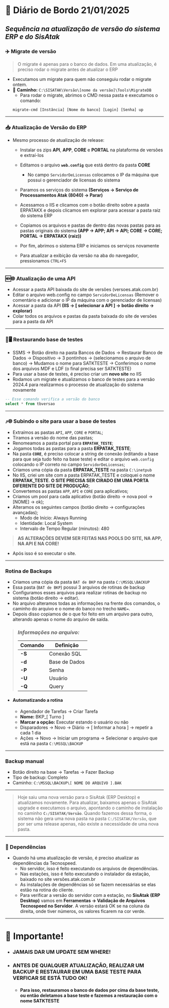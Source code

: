 # 📌 **Diário de Bordo 21/01/2025**
## *Sequência na atualização de versão do sistema ERP e do SisAtak*

### ✈️ Migrate de versão
> O migrate é apenas para o banco de dados. Em uma atualização, é preciso rodar o migrate antes de atualizar o ERP
- Executamos um migrate para quem não conseguiu rodar o migrate ontem.
- 📁 **Caminho:** ```C:\SISATAK\Versão\[nome da versão]\Tools\MigrateDB```
    - Para rodar o migrate, abrimos o CMD nessa pasta e executamos o comando:
    ``` 
    migrate-cmd [Instância] [Nome do banco] [Login] [Senha] up
    ```

---

### 📥 Atualização de Versão do ERP
- Mesmo processo de atualização de release:
    - Instalar os zips **API**, **APP**, **CORE** e **PORTAL** na plataforma de versões e extraí-los
    - Editamos o arquivo **```web.config```** que está dentro da pasta **CORE**
        - No campo ```ServidorDeLicensas``` colocamos o IP da máquina que possui o gerenciador de licensas do sistema
    - Paramos os serviços do sistema **(Serviços -> Serviço de Processamentos Atak (8040) -> Parar)**
    - Acessamos o IIS e clicamos com o botão direito sobre a pasta ERPATAKX e depois clicamos em explorar para acessar a pasta raiz do sistema ERP
    
    - Copiamos os arquivos e pastas de dentro das novas pastas para as pastas originais do sistema **(APP -> APP; API -> API; CORE -> CORE; PORTAL -> ERPATAKX (raiz))**
    - Por fim, abrimos o sistema ERP e iniciamos os serviços novamente
    - Para atualizar a exibição da versão na aba do navegador, pressionamos ```CTRL+F5```

---

### 🆕🌐 Atualização de uma API
- Acessar a pasta API baixada do site de versões (versoes.atak.com.br)
- Editar o arquivo web.config no campo ```ServidorDeLicensas``` (Remover o comentário e adicionar o IP da máquina com o gerenciador de licensas)
- Acessar a pasta da API **(IIS -> [ selecionar a API ] -> botão direito -> explorar)**
- Colar todos os arquivos e pastas da pasta baixada do site de versões para a pasta da API

---

### 🔄🖥️ Restaurando base de testes
- SSMS -> Botão direito na pasta Bancos de Dados -> Restaurar Banco de Dados -> Dispositivo -> 3 pontinhos -> (selecionamos o arquivo de banco) -> Mudamos o nome para SATKTESTE -> Conferimos o nome dos arquivos MDF e LDF (o final precisa ser SATKTESTE)
- Para usar a base de testes, é preciso criar um **novo site** no IIS
- Rodamos um migrate e atualizamos o banco de testes para a versão 2024.4 para realizarmos o processo de atualização do sistema novamente

``` SQL
-- Esse comando verifica a versão do banco
select * from tbversao
```
---

### ⤴️🌐 Subindo o site para usar a base de testes
- Extraímos as pastas ```API```, ```APP```, ```CORE``` e ```PORTAL```;
- Tiramos a versão do nome das pastas;
- Renomeamos a pasta portal para **`ERPATAK_TESTE`**;
- Jogamos todas as pastas para a pasta **ERPATAK_TESTE**;
- Na pasta **```CORE```**, é preciso colocar a string de conexão (editando a base para que seja tudo feito na base teste) e editar o arquivo ```web.config``` colocando o IP correto no campo ```ServidorDeLicensas```;
- Criamos uma cópia da pasta **ERPATAK_TESTE** na pasta ```C:\inetpub```
- No IIS, criei um site com a pasta ERPATAK_TESTE e coloquei o nome **ERPATAK_TESTE**. **O SITE PRECISA SER CIRADO EM UMA PORTA DIFERENTE DO SITE DE PRODUÇÃO**;
- Convertemos as pastas ```APP```, ```API``` e ```CORE``` para aplicativos;
- Criamos um pool para cada aplicativo (botão direito -> nova pool -> [NOME] -> ok);
- Alteramos os seguintes campos (botão direito -> configurações avançadas);
    - Modo de Início: Always Running
    - Identidade: Local System
    - Intervalo de Tempo Regular (minutos): 480
    
>**AS ALTERAÇÕES DEVEM SER FEITAS NAS POOLS DO SITE, NA APP, NA API E NA CORE!**

- Após isso é so executar o site.

---

### Rotina de Backups

- Criamos uma cópia da pasta ```BAT de BKP``` na pasta ```C:\MSSQL\BACKUP```
- Essa pasta (```BAT de BKP```) possui 3 arquivos de rotinas de backup
- Configuramos esses arquivos para realizar rotinas de backup no sistema (botão direito -> editar).
- No arquivo alteramos todas as informações na frente dos comandos, o caminho do arquivo e o nome do banco no trecho ```NAME=```.
- Depois disso copiamos de o que foi feito em um arquivo para outro, alterando apenas o nome do arquivo de saída.

>### *Informações no arquivo:*
>| Comando      |    Definição   |
>|--------------|----------------|
>| **-S**       | Conexão SQL    |
>| **-d**       | Base de Dados  |
>| **-P**       | Senha          |
>| **-U**       | Usuário        |
>| **-Q**       | Query          |

 - #### **Automatizando a rotina**

    - Agendador de Tarefas -> Criar Tarefa
    - **Nome:** BKP_[ Turno ]
    - **Marcar a opção:** Executar estando o usuário ou não
    - Disparadores -> Novo -> Diário -> [ Informar a hora ] -> repetir a cada 1 dia
    - Ações -> Novo -> Iniciar um programa -> Selecionar o arquivo que está na pasta ```C:\MSSQL\BACKUP```

---

### Backup manual

- Botão direito na base -> Tarefas -> Fazer Backup
- Tipo de backup: Completo
- Caminho: ```C:\MSSQL\BACKUP\[ NOME DO ARQUIVO ].BAK```

---

> Hoje saiu uma nova versão para o SisAtak (ERP Desktop) e atualizamos novamente. Para atualizar, baixamos apenas o SisAtak upgrade e executamos o arquivo, apontando o caminho de instalação no caminho **```C:/SISATAK/Versão```**. Quando fazemos dessa forma, o sistema não gera uma nova pasta na pasta ```C:/SISATAK/Versão```, que por ser uma release apenas, não existe a necessidade de uma nova pasta.

---

### 🔎 Dependências
- Quando há uma atualização de versão, é preciso atualizar as dependências da Tecnospeed.
    - No servidor, isso é feito executando os arquivos de dependências.
    - Nas estações, isso é feito executando o instalador da estação, baixado no site versões.atak.com.br
    - As instalações de dependências só se fazem necessárias se elas estão na rotina do cliente.
    - Para verificar a versão do servidor com a estação, no **SisAtak (ERP Desktop)** vamos em **Ferramentas -> Validação de Arquivos Tecnospeed no Servidor**. A versão estará OK se na coluna da direita, onde tiver números, os valores ficarem na cor verde.

---

# 🚨 **Importante!**

- ### **JAMAIS DAR UM UPDATE SEM WHERE!**
- ### **ANTES DE QUALQUER ATUALIZAÇÃO, REALIZAR UM BACKUP E RESTAURAR EM UMA BASE TESTE PARA VERFICAR SE ESTÁ TUDO OK!**
    - #### Para isso, restauramos o banco de dados por cima da base teste, ou então deletamos a base teste e fazemos a restauração com o nome SATKTESTE
